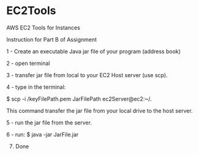 EC2Tools
========

AWS EC2 Tools for Instances

Instruction for Part B of Assignment

1 - Create an executable Java jar file of your program (address book)

2 - open terminal

3 - transfer jar file from local to your EC2 Host server (use scp).

4 - type in the terminal:

$ scp -i /keyFilePath.pem JarFilePath ec2Server@ec2:~/.

This command transfer the jar file from your local drive to the host server.

5 - run the jar file from the server.

6 - run: $ java -jar JarFile.jar

7. Done

